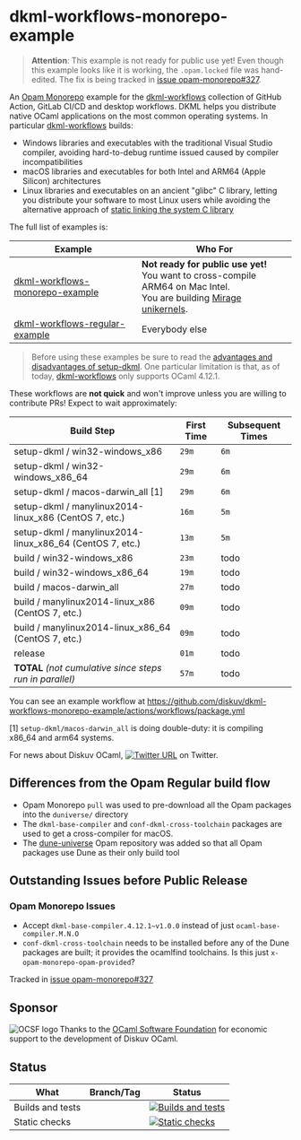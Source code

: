 # dkml-workflows-monorepo-example

> **Attention**: This example is not ready for public use yet! Even though this example
> looks like it is working, the `.opam.locked` file was hand-edited. The fix
> is being tracked in [issue opam-monorepo#327](https://github.com/ocamllabs/opam-monorepo/issues/327).

An [Opam Monorepo](https://github.com/ocamllabs/opam-monorepo#readme) example for the
[dkml-workflows] collection of GitHub Action, GitLab CI/CD and desktop workflows. DKML helps you
distribute native OCaml applications on the most common operating systems.
In particular [dkml-workflows] builds:
* Windows libraries and executables with the traditional Visual Studio compiler, avoiding hard-to-debug runtime issued caused by compiler incompatibilities
* macOS libraries and executables for both Intel and ARM64 (Apple Silicon) architectures
* Linux libraries and executables on an ancient "glibc" C library, letting you distribute your software to most Linux users
  while avoiding the alternative approach of [static linking the system C library](https://gavinhoward.com/2021/10/static-linking-considered-harmful-considered-harmful/)

The full list of examples is:

| Example                                                                                      | Who For                                                                                                                                         |
| -------------------------------------------------------------------------------------------- | ----------------------------------------------------------------------------------------------------------------------------------------------- |
| [dkml-workflows-monorepo-example](https://github.com/diskuv/dkml-workflows-monorepo-example) | **Not ready for public use yet!**<br>You want to cross-compile ARM64 on Mac Intel.<br>You are building [Mirage unikernels](https://mirage.io/). |
| [dkml-workflows-regular-example](https://github.com/diskuv/dkml-workflows-regular-example)   | Everybody else                                                                                                                                  |
> Before using these examples be sure to read the [advantages and disadvantages of setup-dkml][dkml-workflows].
> One particular limitation is that, as of today, [dkml-workflows] only supports OCaml 4.12.1.

These workflows are **not quick** and won't improve unless you are willing to contribute PRs!
Expect to wait approximately:

| Build Step                                               | First Time | Subsequent Times |
| -------------------------------------------------------- | ---------- | ---------------- |
| setup-dkml / win32-windows_x86                           | `29m`      | `6m`             |
| setup-dkml / win32-windows_x86_64                        | `29m`      | `6m`             |
| setup-dkml / macos-darwin_all [1]                        | `29m`      | `6m`             |
| setup-dkml / manylinux2014-linux_x86 (CentOS 7, etc.)    | `16m`      | `5m`             |
| setup-dkml / manylinux2014-linux_x86_64 (CentOS 7, etc.) | `13m`      | `5m`             |
| build / win32-windows_x86                                | `23m`      | todo             |
| build / win32-windows_x86_64                             | `19m`      | todo             |
| build / macos-darwin_all                                 | `27m`      | todo             |
| build / manylinux2014-linux_x86 (CentOS 7, etc.)         | `09m`      | todo             |
| build / manylinux2014-linux_x86_64 (CentOS 7, etc.)      | `09m`      | todo             |
| release                                                  | `01m`      | todo             |
| **TOTAL** *(not cumulative since steps run in parallel)* | `57m`      | todo             |

You can see an example workflow at https://github.com/diskuv/dkml-workflows-monorepo-example/actions/workflows/package.yml

[1] `setup-dkml/macos-darwin_all` is doing double-duty: it is compiling x86_64 and arm64 systems.

For news about Diskuv OCaml,
[![Twitter URL](https://img.shields.io/twitter/url/https/twitter.com/diskuv.svg?style=social&label=Follow%20%40diskuv)](https://twitter.com/diskuv) on Twitter.

## Differences from the Opam Regular build flow

* Opam Monorepo `pull` was used to pre-download all the Opam packages into the `duniverse/` directory
* The `dkml-base-compiler` and `conf-dkml-cross-toolchain` packages are used to get a cross-compiler for
  macOS.
* The [dune-universe](https://github.com/dune-universe/opam-overlays.git) Opam repository was added so
  that all Opam packages use Dune as their only build tool

## Outstanding Issues before Public Release

### Opam Monorepo Issues

* Accept `dkml-base-compiler.4.12.1~v1.0.0` instead of just `ocaml-base-compiler.M.N.O`
* `conf-dkml-cross-toolchain` needs to be installed before any of the Dune packages are built; it
  provides the ocamlfind toolchains. Is this just `x-opam-monorepo-opam-provided`?

Tracked in [issue opam-monorepo#327](https://github.com/ocamllabs/opam-monorepo/issues/327)

## Sponsor

<a href="https://ocaml-sf.org">
<img align="left" alt="OCSF logo" src="https://ocaml-sf.org/assets/ocsf_logo.svg"/>
</a>
Thanks to the <a href="https://ocaml-sf.org">OCaml Software Foundation</a>
for economic support to the development of Diskuv OCaml.
<p/>

## Status

| What             | Branch/Tag | Status                                                                                                                                                                                                        |
| ---------------- | ---------- | ------------------------------------------------------------------------------------------------------------------------------------------------------------------------------------------------------------- |
| Builds and tests |            | [![Builds and tests](https://github.com/diskuv/dkml-workflows-monorepo-example/actions/workflows/build.yml/badge.svg)](https://github.com/diskuv/dkml-workflows-monorepo-example/actions/workflows/build.yml) |
| Static checks    |            | [![Static checks](https://github.com/diskuv/dkml-workflows-monorepo-example/actions/workflows/static.yml/badge.svg)](https://github.com/diskuv/dkml-workflows-monorepo-example/actions/workflows/static.yml)  |

[dkml-workflows]: https://github.com/diskuv/dkml-workflows#dkml-workflows
